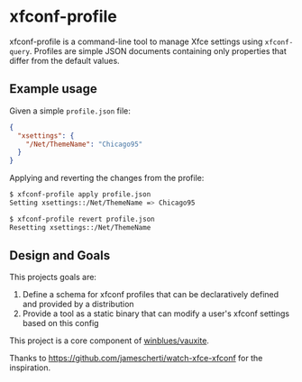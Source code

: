 # xfconf-profile

xfconf-profile is a command-line tool to manage Xfce settings using `xfconf-query`. Profiles are simple JSON documents containing only properties that differ from the default values.

## Example usage

Given a simple `profile.json` file:
```json
{
  "xsettings": {
    "/Net/ThemeName": "Chicago95"
  }
}
```
Applying and reverting the changes from the profile:
```bash
$ xfconf-profile apply profile.json
Setting xsettings::/Net/ThemeName => Chicago95

$ xfconf-profile revert profile.json
Resetting xsettings::/Net/ThemeName
```

## Design and Goals

This projects goals are:
  1. Define a schema for xfconf profiles that can be declaratively defined and provided by a distribution
  2. Provide a tool as a static binary that can modify a user's xfconf settings based on this config

This project is a core component of [winblues/vauxite](https://github.com/winblues/vauxite).

Thanks to https://github.com/jamescherti/watch-xfce-xfconf for the inspiration. 
